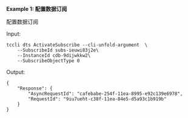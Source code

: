 **Example 1: 配置数据订阅**

配置数据订阅

Input: 

```
tccli dts ActivateSubscribe --cli-unfold-argument  \
    --SubscribeId subs-ieuwi83j2e\
    --InstanceId cdb-9dijwkkw2\
    --SubscribeObjectType 0
```

Output: 
```
{
    "Response": {
        "AsyncRequestId": "cafebabe-254f-11ea-8995-e92c139e6978",
        "RequestId": "9iu7ueht-c38f-11ea-84e5-d5a93c1b919b"
    }
}
```

